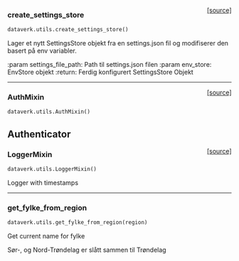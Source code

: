 <span style="float:right;">[[source]](https://github.com/navikt/dataverk/blob/master/dataverk/utils/settings.py#L13)</span>
### create_settings_store

```python
dataverk.utils.create_settings_store()
```

Lager et nytt SettingsStore objekt fra en settings.json fil og modifiserer den basert på env variabler.

:param settings_file_path: Path til settings.json filen
:param env_store: EnvStore objekt
:return: Ferdig konfigurert SettingsStore Objekt

----

<span style="float:right;">[[source]](https://github.com/navikt/dataverk/blob/master/dataverk/utils/auth_mixin.py#L9)</span>
### AuthMixin

```python
dataverk.utils.AuthMixin()
```

Authenticator
----

<span style="float:right;">[[source]](https://github.com/navikt/dataverk/blob/master/dataverk/utils/logger_mixin.py#L3)</span>
### LoggerMixin

```python
dataverk.utils.LoggerMixin()
```

Logger with timestamps


----

### get_fylke_from_region


```python
dataverk.utils.get_fylke_from_region(region)
```


Get current name for fylke

Sør-, og Nord-Trøndelag er slått sammen til Trøndelag 

